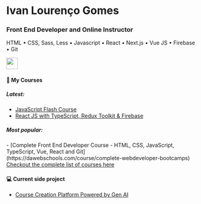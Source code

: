 
<h1>Ivan Lourenço Gomes</h1>
<h3>Front End Developer and Online Instructor</h3>
<p>HTML &#8226; CSS, Sass, Less &#8226; Javascript &#8226; React &#8226; Next.js &#8226; Vue JS &#8226; Firebase &#8226; Git </p>
<a href="https://www.linkedin.com/in/ivan-louren%C3%A7o-gomes-07694956/" target="_blank" ><img height="30" src="https://cdn-icons-png.flaticon.com/512/174/174857.png"></a>


<h4>📕 My Courses</h4>

<h5>Latest:</h5>

- [JavaScript Flash Course](https://dawebschools.com/course/javascript-flash-course)
- [React JS with TypeScript, Redux Toolkit & Firebase](https://dawebschools.com/course/react-complete-redux-typescript-firebase)

<h5>Most popular:</h5>
- [Complete Front End Developer Course - HTML, CSS, JavaScript, TypeScript, Vue, React and Git](https://dawebschools.com/course/complete-webdeveloper-bootcamps)

<br>
<a href="https://dawebschools.com/" target="_blank">Checkout the complete list of courses here</a>

<h4>💻 Current side project</h4>

- [Course Creation Platform Powered by Gen AI](https://github.com/Daweb-Schools/pedro-app)




